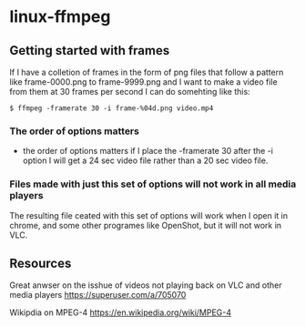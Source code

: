 # linux-ffmpeg


## Getting started with frames

If I have a colletion of frames in the form of png files that follow a pattern like frame-0000.png to frame-9999.png and I want to make a video file from them at 30 frames per second I can do somehting like this:

```
$ ffmpeg -framerate 30 -i frame-%04d.png video.mp4
```

### The order of options matters

* the order of options matters if I place the -framerate 30 after the -i option I will get a 24 sec video file rather than a 20 sec video file.

### Files made with just this set of options will not work in all media players

The resulting file ceated with this set of options will work when I open it in chrome, and some other programes like OpenShot, but it will not work in VLC.

## Resources

Great anwser on the isshue of videos not playing back on VLC and other media players
https://superuser.com/a/705070

Wikipdia on MPEG-4
https://en.wikipedia.org/wiki/MPEG-4